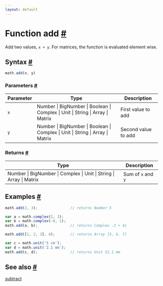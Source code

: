 ```yaml
---
layout: default
---
```


<h1 id="function-add">Function add <a href="#function-add" title="Permalink">#</a></h1>

Add two values, `x + y`.
For matrices, the function is evaluated element wise.


<h2 id="syntax">Syntax <a href="#syntax" title="Permalink">#</a></h2>

```js
math.add(x, y)
```

<h3 id="parameters">Parameters <a href="#parameters" title="Permalink">#</a></h3>

Parameter | Type | Description
--------- | ---- | -----------
`x` | Number &#124; BigNumber &#124; Boolean &#124; Complex &#124; Unit &#124; String &#124; Array &#124; Matrix | First value to add
`y` | Number &#124; BigNumber &#124; Boolean &#124; Complex &#124; Unit &#124; String &#124; Array &#124; Matrix | Second value to add

<h3 id="returns">Returns <a href="#returns" title="Permalink">#</a></h3>

Type | Description
---- | -----------
Number &#124; BigNumber &#124; Complex &#124; Unit &#124; String &#124; Array &#124; Matrix | Sum of `x` and `y`


<h2 id="examples">Examples <a href="#examples" title="Permalink">#</a></h2>

```js
math.add(2, 3);               // returns Number 5

var a = math.complex(2, 3);
var b = math.complex(-4, 1);
math.add(a, b);               // returns Complex -2 + 4i

math.add([1, 2, 3], 4);       // returns Array [5, 6, 7]

var c = math.unit('5 cm');
var d = math.unit('2.1 mm');
math.add(c, d);               // returns Unit 52.1 mm
```


<h2 id="see-also">See also <a href="#see-also" title="Permalink">#</a></h2>

[subtract](subtract.html)


<!-- Note: This file is automatically generated from source code comments. Changes made in this file will be overridden. -->
